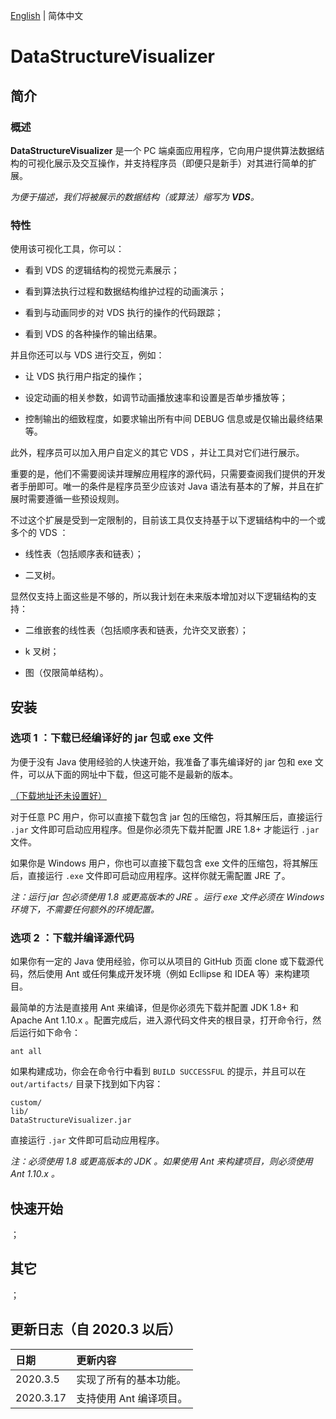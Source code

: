 [English](./README.md) | 简体中文

# DataStructureVisualizer

## 简介

### 概述

**DataStructureVisualizer** 是一个 PC 端桌面应用程序，它向用户提供算法数据结构的可视化展示及交互操作，并支持程序员（即便只是新手）对其进行简单的扩展。

*为便于描述，我们将被展示的数据结构（或算法）缩写为 **VDS**。*

### 特性

使用该可视化工具，你可以：

- 看到 VDS 的逻辑结构的视觉元素展示；

- 看到算法执行过程和数据结构维护过程的动画演示；

- 看到与动画同步的对 VDS 执行的操作的代码跟踪；

- 看到 VDS 的各种操作的输出结果。

并且你还可以与 VDS 进行交互，例如：

- 让 VDS 执行用户指定的操作；

- 设定动画的相关参数，如调节动画播放速率和设置是否单步播放等；

- 控制输出的细致程度，如要求输出所有中间 DEBUG 信息或是仅输出最终结果等。

此外，程序员可以加入用户自定义的其它 VDS ，并让工具对它们进行展示。

重要的是，他们不需要阅读并理解应用程序的源代码，只需要查阅我们提供的开发者手册即可。唯一的条件是程序员至少应该对 Java 语法有基本的了解，并且在扩展时需要遵循一些预设规则。

不过这个扩展是受到一定限制的，目前该工具仅支持基于以下逻辑结构中的一个或多个的 VDS ：

- 线性表（包括顺序表和链表）；

- 二叉树。

显然仅支持上面这些是不够的，所以我计划在未来版本增加对以下逻辑结构的支持：

- 二维嵌套的线性表（包括顺序表和链表，允许交叉嵌套）；

- k 叉树；

- 图（仅限简单结构）。

## 安装

### 选项 1 ：下载已经编译好的 jar 包或 exe 文件

为便于没有 Java 使用经验的人快速开始，我准备了事先编译好的 jar 包和 exe 文件，可以从下面的网址中下载，但这可能不是最新的版本。

[（下载地址还未设置好）](blog.jm233333.com)

对于任意 PC 用户，你可以直接下载包含 jar 包的压缩包，将其解压后，直接运行 `.jar` 文件即可启动应用程序。但是你必须先下载并配置 JRE 1.8+ 才能运行 `.jar` 文件。

如果你是 Windows 用户，你也可以直接下载包含 exe 文件的压缩包，将其解压后，直接运行 `.exe` 文件即可启动应用程序。这样你就无需配置 JRE 了。

*注：运行 jar 包必须使用 1.8 或更高版本的 JRE 。运行 exe 文件必须在 Windows 环境下，不需要任何额外的环境配置。*

### 选项 2 ：下载并编译源代码

如果你有一定的 Java 使用经验，你可以从项目的 GitHub 页面 clone 或下载源代码，然后使用 Ant 或任何集成开发环境（例如 Ecllipse 和 IDEA 等）来构建项目。

最简单的方法是直接用 Ant 来编译，但是你必须先下载并配置 JDK 1.8+ 和 Apache Ant 1.10.x 。配置完成后，进入源代码文件夹的根目录，打开命令行，然后运行如下命令：

```
ant all
```

如果构建成功，你会在命令行中看到 `BUILD SUCCESSFUL` 的提示，并且可以在 `out/artifacts/` 目录下找到如下内容：

```
custom/
lib/
DataStructureVisualizer.jar
```

直接运行 `.jar` 文件即可启动应用程序。

*注：必须使用 1.8 或更高版本的 JDK 。如果使用 Ant 来构建项目，则必须使用 Ant 1.10.x 。*

## 快速开始

；

## 其它

；

## 更新日志（自 2020.3 以后）

| 日期 | 更新内容 |
| :--- | :--- |
| 2020.3.5 | 实现了所有的基本功能。 |
| 2020.3.17 | 支持使用 Ant 编译项目。 |